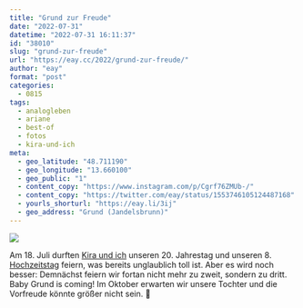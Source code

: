 ```yaml
---
title: "Grund zur Freude"
date: "2022-07-31"
datetime: "2022-07-31 16:11:37"
id: "38010"
slug: "grund-zur-freude"
url: "https://eay.cc/2022/grund-zur-freude/"
author: "eay"
format: "post"
categories:
  - 0815
tags:
  - analogleben
  - ariane
  - best-of
  - fotos
  - kira-und-ich
meta:
  - geo_latitude: "48.711190"
  - geo_longitude: "13.660100"
  - geo_public: "1"
  - content_copy: "https://www.instagram.com/p/Cgrf76ZMUb-/"
  - content_copy: "https://twitter.com/eay/status/1553746105124487168"
  - yourls_shorturl: "https://eay.li/3ij"
  - geo_address: "Grund (Jandelsbrunn)"
---
```


![](https://eay.cc/uploads/2022/grund-zur-freude.jpg)

Am 18. Juli durften [Kira und ich](https://eay.cc/tag/kira-und-ich/) unseren 20. Jahrestag und unseren 8. [Hochzeitstag](https://eay.cc/2014/just-married/) feiern, was bereits unglaublich toll ist. Aber es wird noch besser: Demnächst feiern wir fortan nicht mehr zu zweit, sondern zu dritt. Baby Grund is coming! Im Oktober erwarten wir unsere Tochter und die Vorfreude könnte größer nicht sein. 🥰
